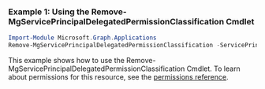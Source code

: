 ### Example 1: Using the Remove-MgServicePrincipalDelegatedPermissionClassification Cmdlet
```powershell
Import-Module Microsoft.Graph.Applications
Remove-MgServicePrincipalDelegatedPermissionClassification -ServicePrincipalId $servicePrincipalId -DelegatedPermissionClassificationId $delegatedPermissionClassificationId
```
This example shows how to use the Remove-MgServicePrincipalDelegatedPermissionClassification Cmdlet.
To learn about permissions for this resource, see the [permissions reference](/graph/permissions-reference).
